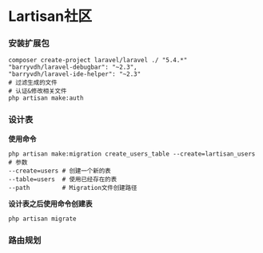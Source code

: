 # Lartisan社区

### 安装扩展包

```
composer create-project laravel/laravel ./ "5.4.*"
"barryvdh/laravel-debugbar": "~2.3",
"barryvdh/laravel-ide-helper": "~2.3"
# 过滤生成的文件
# 认证&修改相关文件
php artisan make:auth
```

### 设计表

**使用命令**

```
php artisan make:migration create_users_table --create=lartisan_users
# 参数
--create=users # 创建一个新的表
--table=users  # 使用已经存在的表
--path         # Migration文件创建路径
```

**设计表之后使用命令创建表**

```
php artisan migrate
```

### 路由规划




